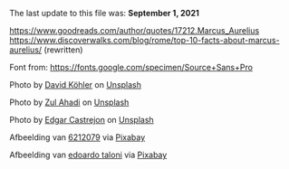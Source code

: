 The last update to this file was: **September 1, 2021**

https://www.goodreads.com/author/quotes/17212.Marcus_Aurelius
https://www.discoverwalks.com/blog/rome/top-10-facts-about-marcus-aurelius/ (rewritten)

Font from: https://fonts.google.com/specimen/Source+Sans+Pro

Photo by <a href="https://unsplash.com/@davidkhlr?utm_source=unsplash&utm_medium=referral&utm_content=creditCopyText">David Köhler</a> on <a href="https://unsplash.com/s/photos/rome?utm_source=unsplash&utm_medium=referral&utm_content=creditCopyText">Unsplash</a>
  
  Photo by <a href="https://unsplash.com/@zulahadi?utm_source=unsplash&utm_medium=referral&utm_content=creditCopyText">Zul Ahadi</a> on <a href="https://unsplash.com/s/photos/marcus-aurelius?utm_source=unsplash&utm_medium=referral&utm_content=creditCopyText">Unsplash</a>
  
  Photo by <a href="https://unsplash.com/@edgarraw?utm_source=unsplash&utm_medium=referral&utm_content=creditCopyText">Edgar Castrejon</a> on <a href="https://unsplash.com/s/photos/rome-old?utm_source=unsplash&utm_medium=referral&utm_content=creditCopyText">Unsplash</a>
  
  Afbeelding van <a href="https://pixabay.com/nl/users/6212079-6212079/?utm_source=link-attribution&amp;utm_medium=referral&amp;utm_campaign=image&amp;utm_content=2721715">6212079</a> via <a href="https://pixabay.com/nl/?utm_source=link-attribution&amp;utm_medium=referral&amp;utm_campaign=image&amp;utm_content=2721715">Pixabay</a>

  Afbeelding van <a href="https://pixabay.com/nl/users/stevoleblanc-3686457/?utm_source=link-attribution&amp;utm_medium=referral&amp;utm_campaign=image&amp;utm_content=2635494">edoardo taloni</a> via <a href="https://pixabay.com/nl/?utm_source=link-attribution&amp;utm_medium=referral&amp;utm_campaign=image&amp;utm_content=2635494">Pixabay</a>
